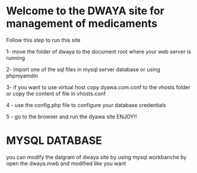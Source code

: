 # Welcome to the DWAYA site for management of medicaments
Follow this step to run this site

1- move the folder of dwaya to the document root where your web server is running

2- import one of the sql files in mysql server database or using phpmyamdin

3- if you want to use virtual host copy dyawa.com.conf to the vhosts folder or copy the content of file in vhosts.conf

4 - use the config.php file to configure your database credentials

5 - go to the browser and run the dyawa site 
 ENJOY!!

 # MYSQL DATABASE 
 you can modify the daigram of dwaya site by using mysql workbanche 
 by open the dwaya.mwb and modified like you want
